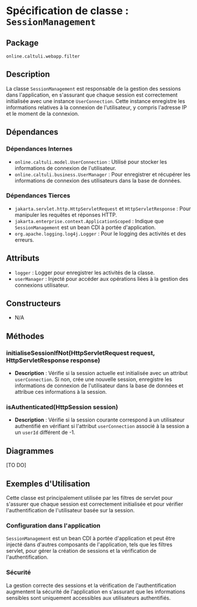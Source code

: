 # Spécification de classe : `SessionManagement`

## Package
`online.caltuli.webapp.filter`

## Description
La classe `SessionManagement` est responsable de la gestion des sessions dans l'application, en s'assurant que chaque session est correctement initialisée avec une instance `UserConnection`. Cette instance enregistre les informations relatives à la connexion de l'utilisateur, y compris l'adresse IP et le moment de la connexion.

## Dépendances

### Dépendances Internes
- `online.caltuli.model.UserConnection` : Utilisé pour stocker les informations de connexion de l'utilisateur.
- `online.caltuli.business.UserManager` : Pour enregistrer et récupérer les informations de connexion des utilisateurs dans la base de données.

### Dépendances Tierces
- `jakarta.servlet.http.HttpServletRequest` et `HttpServletResponse` : Pour manipuler les requêtes et réponses HTTP.
- `jakarta.enterprise.context.ApplicationScoped` : Indique que `SessionManagement` est un bean CDI à portée d'application.
- `org.apache.logging.log4j.Logger` : Pour le logging des activités et des erreurs.

## Attributs
- `logger` : Logger pour enregistrer les activités de la classe.
- `userManager` : Injecté pour accéder aux opérations liées à la gestion des connexions utilisateur.

## Constructeurs
- N/A

## Méthodes

### initialiseSessionIfNot(HttpServletRequest request, HttpServletResponse response)
- **Description** : Vérifie si la session actuelle est initialisée avec un attribut `userConnection`. Si non, crée une nouvelle session, enregistre les informations de connexion de l'utilisateur dans la base de données et attribue ces informations à la session.

### isAuthenticated(HttpSession session)
- **Description** : Vérifie si la session courante correspond à un utilisateur authentifié en vérifiant si l'attribut `userConnection` associé à la session a un `userId` différent de -1.

## Diagrammes
[TO DO]

## Exemples d'Utilisation

Cette classe est principalement utilisée par les filtres de servlet pour s'assurer que chaque session est correctement initialisée et pour vérifier l'authentification de l'utilisateur basée sur la session.

### Configuration dans l'application
`SessionManagement` est un bean CDI à portée d'application et peut être injecté dans d'autres composants de l'application, tels que les filtres servlet, pour gérer la création de sessions et la vérification de l'authentification.

### Sécurité
La gestion correcte des sessions et la vérification de l'authentification augmentent la sécurité de l'application en s'assurant que les informations sensibles sont uniquement accessibles aux utilisateurs authentifiés.
